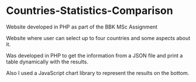 # Countries-Statistics-Comparison
Website developed in PHP as part of the BBK MSc Assignment 

Website where user can select up to four countries and some aspects about it. 

Was developed in PHP to get the information from a JSON file and print a table dynamically with the results. 

Also I used a JavaScript chart library to represent the results on the bottom.

